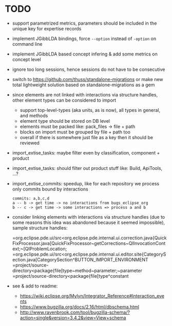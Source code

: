 # TODO

*   support parametrized metrics, parameters should be included in the unique key for expertise records 

*   implement JGibbLDA bindings, force `--option` instead of `-option` on command line

*   implement JGibbLDA based concept infering & add some metrics on concept level

*   ignore too long sessions, hence sessions do not have to be consecutive

*   switch to https://github.com/thuss/standalone-migrations or make new total lightweight solution based on standalone-migrations as a gem 

*   since elements are not linked with interactions via structure handles, other element types can be considered to import 

    - support top-level-types (aka units, as is now), all types in general, and methods
    - element type should be stored on DB level
    - elements must be packed like: pack_files -> file + path
    - blocks on import must be grouped by file + path too
    - overall if there is somewhere just file as a key then it should be reviewed

*   import_extise_tasks: maybe filter even by classification, component + product

*   import_extise_tasks: should filter out product stuff like: Build, ApiTools, ...?

*   import_extise_commits: speedup, like for each repository we process only commits bound by interactions
    
        commits: a,b,c,d
        a -- b -> get time -> no interactions from bugs_eclipse_org
        b -- c -> get time -> some interactions => process a and b

*    consider linking elements with interactions via structure handles (due to some reasons this idea was abandoned because it seemed impossible), sample structure handles:
    
        =org.eclipse.pde.ui/src&lt;org.eclipse.pde.internal.ui.correction.java{QuickFixProcessor.java[QuickFixProcessor~getCorrections~QIInvocationContext;~\[QIProblemLocation;
        =org.eclipse.pde.ui/src&lt;org.eclipse.pde.internal.ui.editor.site{CategorySection.java[CategorySection^BUTTON_IMPORT_ENVIRONMENT
        =project/source-directory&lt;package{file[type~method~parameter;~parameter
        =project/source-directory&lt;package{file[type^constant

*   see & add to readme:
  
    - https://wiki.eclipse.org/Mylyn/Integrator_Reference#Interaction_events
    - https://www.bugzilla.org/docs/2.16/html/dbschema.html
    - http://www.ravenbrook.com/tool/bugzilla-schema/?action=single&version=3.4.2&view=View+schema
